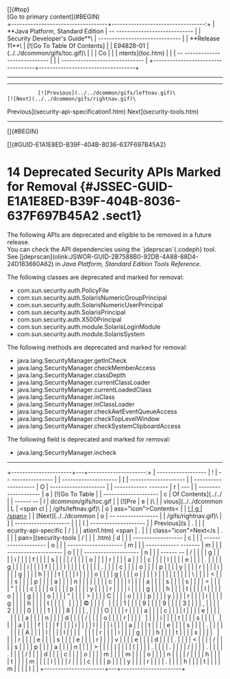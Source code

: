 <div class="header">
[]{#top}

<div class="zz-skip-header">
[Go to primary content](#BEGIN)

</div>
+-----------------------------------+----------------------------------:+
| **Java Platform, Standard Edition |   -- ---------------------------- |
| Security Developer's Guide**\     | ------------------------------    |
| **<span>Release 11</span>**\      |       [![Go To Table Of Contents] |
| E94828-01                         | (../../dcommon/gifs/toc.gif)\     |
|                                   |             <span class="icon">Co |
|                                   | ntents</span>](toc.htm)           |
|                                   |   -- ---------------------------- |
|                                   | ------------------------------    |
+-----------------------------------+-----------------------------------+

------------------------------------------------------------------------

  ---------------------------------------------------------------------- ----------------------------------------------------- --
              [![Previous](../../dcommon/gifs/leftnav.gif)\                   [![Next](../../dcommon/gifs/rightnav.gif)\       
   <span class="icon">Previous</span>](security-api-specification1.htm)   <span class="icon">Next</span>](security-tools.htm)  
  ---------------------------------------------------------------------- ----------------------------------------------------- --

[]{#BEGIN}

</div>
<!-- class="header" -->

<div class="ind">
[]{#GUID-E1A1E8ED-B39F-404B-8036-637F697B45A2}<!-- End Header -->

<span class="enumeration_chapter">14 </span>Deprecated Security APIs Marked for Removal {#JSSEC-GUID-E1A1E8ED-B39F-404B-8036-637F697B45A2 .sect1}
=======================================================================================

<div>
The following APIs are deprecated and eligible to be removed in a future
release.

<div class="section">
You can check the API dependencies using the `jdeprscan`{.codeph} tool.
See [jdeprscan](olink:JSWOR-GUID-2B7588B0-92DB-4A88-88D4-24D183660A62)
in <span><cite>Java Platform, Standard Edition Tools
Reference</cite></span>.

The following classes are deprecated and marked for removal:

-   <span class="apiname">com.sun.security.auth.PolicyFile</span>
-   <span class="apiname">com.sun.security.auth.SolarisNumericGroupPrincipal</span>
-   <span class="apiname">com.sun.security.auth.SolarisNumericUserPrincipal</span>
-   <span class="apiname">com.sun.security.auth.SolarisPrincipal</span>
-   <span class="apiname">com.sun.security.auth.X500Principal</span>
-   <span class="apiname">com.sun.security.auth.module.SolarisLoginModule</span>
-   <span class="apiname">com.sun.security.auth.module.SolarisSystem</span>

The following methods are deprecated and marked for removal:

-   <span class="apiname">java.lang.SecurityManager.getInCheck</span>
-   <span class="apiname">java.lang.SecurityManager.checkMemberAccess</span>
-   <span class="apiname">java.lang.SecurityManager.classDepth</span>
-   <span class="apiname">java.lang.SecurityManager.currentClassLoader</span>
-   <span class="apiname">java.lang.SecurityManager.currentLoadedClass</span>
-   <span class="apiname">java.lang.SecurityManager.inClass</span>
-   <span class="apiname">java.lang.SecurityManager.inClassLoader</span>
-   <span class="apiname">java.lang.SecurityManager.checkAwtEventQueueAccess</span>
-   <span class="apiname">java.lang.SecurityManager.checkTopLevelWindow</span>
-   <span class="apiname">java.lang.SecurityManager.checkSystemClipboardAccess</span>

The following field is deprecated and marked for removal:

-   <span class="apiname">java.lang.SecurityManager.incheck</span>

</div>
<!-- class="section" -->

</div>
</div>
<!-- class="ind" --><!-- Start Footer -->

<div class="footer">

------------------------------------------------------------------------

+----------------------+---+---------------------:+
|   ------------------ | ! |   -- --------------- |
| -------------------- | [ | -------------------- |
| -------------------- | O | -------------------- |
| ------------ ------- | r | ---                  |
| -------------------- | a |       [![Go To Table |
| -------------------- | c |  Of Contents](../../ |
| ------ --            | l | dcommon/gifs/toc.gif |
|               [![Pre | e | )\                   |
| vious](../../dcommon | L |             <span cl |
| /gifs/leftnav.gif)\  | o | ass="icon">Contents< |
|                   [! | g | /span>](toc.htm)     |
| [Next](../../dcommon | o |   -- --------------- |
| /gifs/rightnav.gif)\ | ] | -------------------- |
|                      | ( | -------------------- |
|    <span class="icon | . | ---                  |
| ">Previous</span>](s | . |                      |
| ecurity-api-specific | / |                      |
| ation1.htm)   <span  | . |                      |
| class="icon">Next</s | . |                      |
| pan>](security-tools | / |                      |
| .htm)                | d |                      |
|   ------------------ | c |                      |
| -------------------- | o |                      |
| -------------------- | m |                      |
| ------------ ------- | m |                      |
| -------------------- | o |                      |
| -------------------- | n |                      |
| ------ --            | / |                      |
|                      | g |                      |
|                      | i |                      |
|                      | f |                      |
|                      | s |                      |
|                      | / |                      |
|                      | o |                      |
|                      | r |                      |
|                      | a |                      |
|                      | c |                      |
|                      | l |                      |
|                      | e |                      |
|                      | . |                      |
|                      | g |                      |
|                      | i |                      |
|                      | f |                      |
|                      | ) |                      |
|                      | { |                      |
|                      | . |                      |
|                      | c |                      |
|                      | o |                      |
|                      | p |                      |
|                      | y |                      |
|                      | r |                      |
|                      | i |                      |
|                      | g |                      |
|                      | h |                      |
|                      | t |                      |
|                      | l |                      |
|                      | o |                      |
|                      | g |                      |
|                      | o |                      |
|                      | } |                      |
|                      | [ |                      |
|                      | \ |                      |
|                      | < |                      |
|                      | s |                      |
|                      | p |                      |
|                      | a |                      |
|                      | n |                      |
|                      |   |                      |
|                      | c |                      |
|                      | l |                      |
|                      | a |                      |
|                      | s |                      |
|                      | s |                      |
|                      | = |                      |
|                      | " |                      |
|                      | c |                      |
|                      | o |                      |
|                      | p |                      |
|                      | y |                      |
|                      | r |                      |
|                      | i |                      |
|                      | g |                      |
|                      | h |                      |
|                      | t |                      |
|                      | l |                      |
|                      | o |                      |
|                      | g |                      |
|                      | o |                      |
|                      | " |                      |
|                      | > |                      |
|                      | C |                      |
|                      | o |                      |
|                      | p |                      |
|                      | y |                      |
|                      | r |                      |
|                      | i |                      |
|                      | g |                      |
|                      | h |                      |
|                      | t |                      |
|                      |   |                      |
|                      | © |                      |
|                      |   |                      |
|                      | 1 |                      |
|                      | 9 |                      |
|                      | 9 |                      |
|                      | 3 |                      |
|                      | , |                      |
|                      | 2 |                      |
|                      | 0 |                      |
|                      | 1 |                      |
|                      | 8 |                      |
|                      | , |                      |
|                      | O |                      |
|                      | r |                      |
|                      | a |                      |
|                      | c |                      |
|                      | l |                      |
|                      | e |                      |
|                      |   |                      |
|                      | a |                      |
|                      | n |                      |
|                      | d |                      |
|                      | / |                      |
|                      | o |                      |
|                      | r |                      |
|                      |   |                      |
|                      | i |                      |
|                      | t |                      |
|                      | s |                      |
|                      |   |                      |
|                      | a |                      |
|                      | f |                      |
|                      | f |                      |
|                      | i |                      |
|                      | l |                      |
|                      | i |                      |
|                      | a |                      |
|                      | t |                      |
|                      | e |                      |
|                      | s |                      |
|                      | . |                      |
|                      |   |                      |
|                      | A |                      |
|                      | l |                      |
|                      | l |                      |
|                      |   |                      |
|                      | r |                      |
|                      | i |                      |
|                      | g |                      |
|                      | h |                      |
|                      | t |                      |
|                      | s |                      |
|                      |   |                      |
|                      | r |                      |
|                      | e |                      |
|                      | s |                      |
|                      | e |                      |
|                      | r |                      |
|                      | v |                      |
|                      | e |                      |
|                      | d |                      |
|                      | . |                      |
|                      | < |                      |
|                      | / |                      |
|                      | s |                      |
|                      | p |                      |
|                      | a |                      |
|                      | n |                      |
|                      | > |                      |
|                      | ] |                      |
|                      | ( |                      |
|                      | . |                      |
|                      | . |                      |
|                      | / |                      |
|                      | . |                      |
|                      | . |                      |
|                      | / |                      |
|                      | d |                      |
|                      | c |                      |
|                      | o |                      |
|                      | m |                      |
|                      | m |                      |
|                      | o |                      |
|                      | n |                      |
|                      | / |                      |
|                      | h |                      |
|                      | t |                      |
|                      | m |                      |
|                      | l |                      |
|                      | / |                      |
|                      | c |                      |
|                      | p |                      |
|                      | y |                      |
|                      | r |                      |
|                      | . |                      |
|                      | h |                      |
|                      | t |                      |
|                      | m |                      |
|                      | ) |                      |
+----------------------+---+----------------------+

</div>
<!-- class="footer" -->
